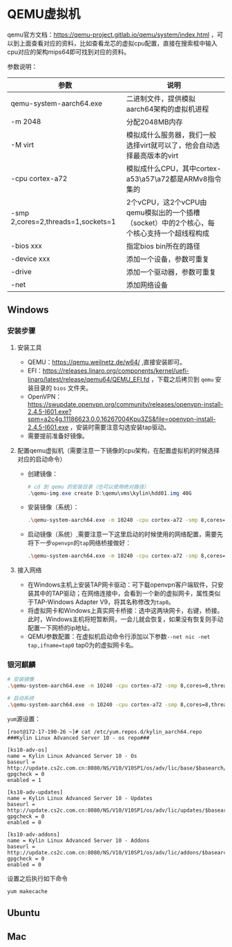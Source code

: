 # QEMU虚拟机

qemu官方文档：https://qemu-project.gitlab.io/qemu/system/index.html  ，可以到上面查看对应的资料，比如查看龙芯的虚拟cpu配置，直接在搜索框中输入cpu对应的架构mips64即可找到对应的资料。

参数说明：

|参数|说明|
|---|----|
|qemu-system-aarch64.exe|二进制文件，提供模拟aarch64架构的虚拟机进程|
|-m 2048|分配2048MB内存|
|-M virt|模拟成什么服务器，我们一般选择virt就可以了，他会自动选择最高版本的virt|
|-cpu cortex-a72|模拟成什么CPU，其中cortex-a53\a57\a72都是ARMv8指令集的|
|-smp 2,cores=2,threads=1,sockets=1|2个vCPU，这2个vCPU由qemu模拟出的一个插槽（socket）中的2个核心，每个核心支持一个超线程构成|
|-bios xxx|指定bios bin所在的路径|
|-device xxx|添加一个设备，参数可重复|
|-drive|添加一个驱动器，参数可重复|
|-net|添加网络设备|

## Windows

### 安装步骤

1. 安装工具
    * QEMU：https://qemu.weilnetz.de/w64/  ,直接安装即可。
    * EFI：https://releases.linaro.org/components/kernel/uefi-linaro/latest/release/qemu64/QEMU_EFI.fd ，下载之后拷贝到 `qemu` 安装目录的 `bios` 文件夹。
    * OpenVPN：https://swupdate.openvpn.org/community/releases/openvpn-install-2.4.5-I601.exe?spm=a2c4g.11186623.0.0.16267004Kpu3ZS&file=openvpn-install-2.4.5-I601.exe  ，安装时需要注意勾选安装tap驱动。
    * 需要提前准备好镜像。

1. 配置qemu虚拟机（需要注意一下镜像的cpu架构，在配置虚拟机的时候选择对应的启动命令）

    * 创建镜像：

        ```powershell
        # cd 到 qemu 的安装目录（也可以使用绝对路径）
        .\qemu-img.exe create D:\qemu\vms\kylin\hdd01.img 40G
        ```

    * 安装镜像（系统）：

        ```bash
        .\qemu-system-aarch64.exe -m 10240 -cpu cortex-a72 -smp 8,cores=8,threads=1,sockets=1 -M virt -bios .\bios\QEMU_EFI.fd -net nic,model=pcnet -device nec-usb-xhci -device usb-kbd -device usb-mouse -device VGA -drive if=none,file=D:\qemu\isos\Kylin-arm64.iso,id=cdrom,media=cdrom -device virtio-scsi-device -device scsi-cd,drive=cdrom -drive if=none,file=D:\qemu\vms\kylin\hdd01.img,id=hd0 -device virtio-blk-device,drive=hd0
        ```

    * 启动镜像（系统）,需要注意一下这里启动的时候使用的网络配置，需要先将下一步`openvpn`的`tap`网络桥接做好：

        ```bash
        .\qemu-system-aarch64.exe -m 10240 -cpu cortex-a72 -smp 8,cores=8,threads=1,sockets=1 -M virt -bios .\bios\QEMU_EFI.fd -net nic -net tap,ifname=tap0 -device nec-usb-xhci -device usb-kbd -device usb-mouse -device VGA -device virtio-scsi-device -drive if=none,file=D:\qemu\vms\kylin\hdd01.img,id=hd0 -device virtio-blk-device,drive=hd0
        ```

1. 接入网络

    * 在Windows主机上安装TAP网卡驱动：可下载openvpn客户端软件，只安装其中的TAP驱动；在网络连接中，会看到一个新的虚拟网卡，属性类似于TAP-Windows Adapter V9，将其名称修改为`tap0`。
    * 将虚拟网卡和Windows上真实网卡桥接：选中这两块网卡，右键，桥接。此时，Windows主机将短暂断网，一会儿就会恢复，如果没有恢复则手动配置一下网桥的ip地址。
    * QEMU参数配置：在虚拟机启动命令行添加以下参数`--net nic -net tap,ifname=tap0` tap0为的虚拟网卡名。

### 银河麒麟

```bash
# 安装镜像
.\qemu-system-aarch64.exe -m 10240 -cpu cortex-a72 -smp 8,cores=8,threads=1,sockets=1 -M virt -bios .\bios\QEMU_EFI.fd -net nic,model=pcnet -device nec-usb-xhci -device usb-kbd -device usb-mouse -device VGA -drive if=none,file=D:\qemu\isos\Kylin-arm64.iso,id=cdrom,media=cdrom -device virtio-scsi-device -device scsi-cd,drive=cdrom -drive if=none,file=D:\qemu\vms\kylin\hdd01.img,id=hd0 -device virtio-blk-device,drive=hd0

# 启动系统
.\qemu-system-aarch64.exe -m 10240 -cpu cortex-a72 -smp 8,cores=8,threads=1,sockets=1 -M virt -bios .\bios\QEMU_EFI.fd -net nic -net tap,ifname=tap0 -device nec-usb-xhci -device usb-kbd -device usb-mouse -device VGA -device virtio-scsi-device -drive if=none,file=D:\qemu\vms\kylin\hdd01.img,id=hd0 -device virtio-blk-device,drive=hd0
```

`yum`源设置：

```text
[root@172-17-190-26 ~]# cat /etc/yum.repos.d/kylin_aarch64.repo 
###Kylin Linux Advanced Server 10 - os repo###

[ks10-adv-os]
name = Kylin Linux Advanced Server 10 - Os 
baseurl = http://update.cs2c.com.cn:8080/NS/V10/V10SP1/os/adv/lic/base/$basearch/
gpgcheck = 0
enabled = 1

[ks10-adv-updates]
name = Kylin Linux Advanced Server 10 - Updates
baseurl = http://update.cs2c.com.cn:8080/NS/V10/V10SP1/os/adv/lic/updates/$basearch/
gpgcheck = 0
enabled = 0

[ks10-adv-addons]
name = Kylin Linux Advanced Server 10 - Addons
baseurl = http://update.cs2c.com.cn:8080/NS/V10/V10SP1/os/adv/lic/addons/$basearch/
gpgcheck = 0
enabled = 0
```

设置之后执行如下命令

```bash
yum makecache
```

## Ubuntu


## Mac